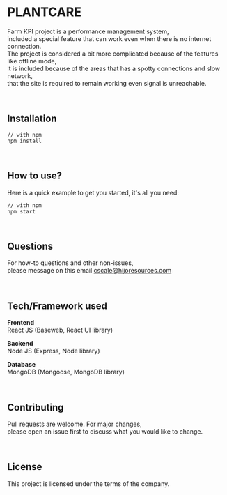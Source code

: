 
# PLANTCARE
Farm KPI project is a performance management system, <br />
included a special feature that can work even when there is no internet connection. <br />
The project is considered a bit more complicated because of the features like offline mode, <br />
it is included because of the areas that has a spotty connections and slow network, <br />
that the site is required to remain working even signal is unreachable.

<br />

## Installation
```
// with npm
npm install
```
<br />

## How to use?
Here is a quick example to get you started, it's all you need:
```
// with npm
npm start
```

<br />

## Questions
For how-to questions and other non-issues, <br />
please message on this email cscale@hijoresources.com

<br />

## Tech/Framework used
**Frontend** <br />
React JS (Baseweb, React UI library) <br />
 
**Backend** <br />
Node JS (Express, Node library) <br />
 
**Database** <br />
MongoDB (Mongoose, MongoDB library) <br />

<br />

## Contributing
Pull requests are welcome. For major changes, <br />
please open an issue first to discuss what you would like to change.

<br />

## License
This project is licensed under the terms of the company.





